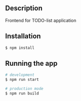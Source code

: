 ## Description

Frontend for TODO-list application

## Installation

```bash
$ npm install
```

## Running the app

```bash
# development
$ npm run start

# production mode
$ npm run build
```
